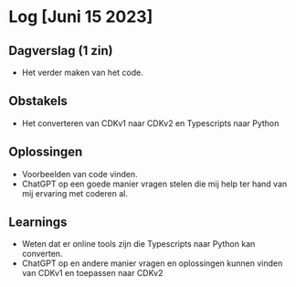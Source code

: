 # Log [Juni 15 2023]

  
## Dagverslag (1 zin)
- Het verder maken van het code.
  
## Obstakels
- Het converteren van CDKv1 naar CDKv2 en Typescripts naar Python
  
## Oplossingen
- Voorbeelden van code vinden.
- ChatGPT op een goede manier vragen stelen die mij help ter hand van mij ervaring met coderen al.
  
## Learnings
- Weten dat er online tools zijn die Typescripts naar Python kan converten.
- ChatGPT op en andere manier vragen en oplossingen kunnen vinden van CDKv1 en toepassen naar CDKv2